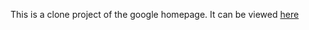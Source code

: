This is a clone project of the google homepage.
It can be viewed <a href=“https://thatdudemitch.github.io/google_homepage/“>here</a>